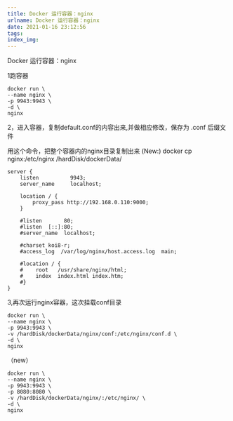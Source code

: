 ```yaml
---
title: Docker 运行容器：nginx
urlname: Docker 运行容器：nginx
date: 2021-01-16 23:12:56
tags:
index_img:
---
```


Docker 运行容器：nginx

1跑容器

```
docker run \
--name nginx \
-p 9943:9943 \
-d \
nginx
```

2，进入容器，复制default.conf的内容出来,并做相应修改，保存为 .conf 后缀文件

用这个命令，把整个容器内的nginx目录复制出来 (New:) docker cp nginx:/etc/nginx /hardDisk/dockerData/ 

    server {
        listen          9943;
        server_name     localhost;
        
        location / {
            proxy_pass http://192.168.0.110:9000;
        }
    
        #listen       80;
        #listen  [::]:80;
        #server_name  localhost;
    
        #charset koi8-r;
        #access_log  /var/log/nginx/host.access.log  main;
    
        #location / {
        #    root   /usr/share/nginx/html;
        #    index  index.html index.htm;
        #}
    }

3,再次运行nginx容器，这次挂载conf目录

```
docker run \
--name nginx \
-p 9943:9943 \
-v /hardDisk/dockerData/nginx/conf:/etc/nginx/conf.d \
-d \
nginx
```



（new）

```
docker run \
--name nginx \
-p 9943:9943 \
-p 8080:8080 \
-v /hardDisk/dockerData/nginx/:/etc/nginx/ \
-d \
nginx
```





